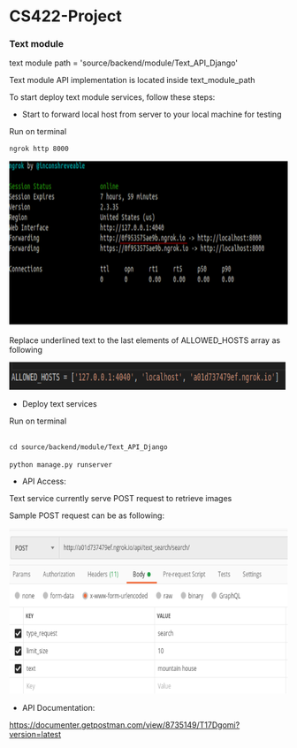 # CS422-Project

### Text module

text module path = 'source/backend/module/Text_API_Django'

Text module API implementation is located inside text_module_path

To start deploy text module services, follow these steps:

+ Start to forward local host from server to your local machine for testing

Run on terminal
```
ngrok http 8000
```

<img src="/instruction/ngrok.png" width=800 height=300 />

Replace underlined text to the last elements of ALLOWED_HOSTS array as following 

<img src="/instruction/setting.png" width=500 height=50 />

+ Deploy text services

Run on terminal
```

cd source/backend/module/Text_API_Django

python manage.py runserver
```

+ API Access:

Text service currently serve POST request to retrieve images

Sample POST request can be as following: 

<img src="/instruction/sample_request.png" width=800 height=300 />

+ API Documentation:

https://documenter.getpostman.com/view/8735149/T17Dgomi?version=latest
